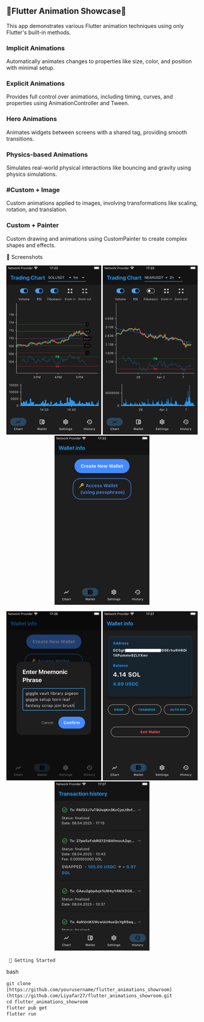 ## 🧿Flutter Animation Showcase🧿

This app demonstrates various Flutter animation techniques using only Flutter's built-in methods.

### Implicit Animations
Automatically animates changes to properties like size, color, and position with minimal setup.

### Explicit Animations
Provides full control over animations, including timing, curves, and properties using AnimationController and Tween.

### Hero Animations
Animates widgets between screens with a shared tag, providing smooth transitions.

### Physics-based Animations
Simulates real-world physical interactions like bouncing and gravity using physics simulations.

### #Custom + Image
Custom animations applied to images, involving transformations like scaling, rotation, and translation.

### Custom + Painter
Custom drawing and animations using CustomPainter to create complex shapes and effects.

📸 Screenshots
<p align="center">
    <img src="https://raw.githubusercontent.com/Liyafar27/my_storage/refs/heads/master/Simulator%20Screenshot%20-%20iPhone%20SE%20(3rd%20generation)%20-%202025-04-08%20at%2017.23.02.png" width="250" alt="accessibility text">  
    <img src="https://raw.githubusercontent.com/Liyafar27/my_storage/refs/heads/master/Simulator%20Screenshot%20-%20iPhone%20SE%20(3rd%20generation)%20-%202025-04-08%20at%2017.23.24.png" width="250" alt="accessibility text">
    <img src="https://raw.githubusercontent.com/Liyafar27/my_storage/refs/heads/master/Simulator%20Screenshot%20-%20iPhone%20SE%20(3rd%20generation)%20-%202025-04-08%20at%2017.23.45.png" width="250" alt="accessibility text">
   

 <p align="center">
       <img src="https://raw.githubusercontent.com/Liyafar27/my_storage/refs/heads/master/Simulator%20Screenshot%20-%20iPhone%20SE%20(3rd%20generation)%20-%202025-04-08%20at%2017.25.23.png" width="250" alt="accessibility text">  
      <img src="https://raw.githubusercontent.com/Liyafar27/my_storage/refs/heads/master/Simulator%20Screenshot%20-%20iPhone%20SE%20(3rd%20generation)%20-%202025-04-08%20at%2017.27.29.png" width="250" alt="accessibility text">
     <img src="https://raw.githubusercontent.com/Liyafar27/my_storage/refs/heads/master/Simulator%20Screenshot%20-%20iPhone%20SE%20(3rd%20generation)%20-%202025-04-08%20at%2017.27.55.png" width="250" alt="accessibility text">


     🚀 Getting Started
bash
```
git clone [https://github.com/yourusername/flutter_animations_showroom](https://github.com/Liyafar27/flutter_animations_showroom.git
cd flutter_animations_showroom
flutter pub get
flutter run
```
